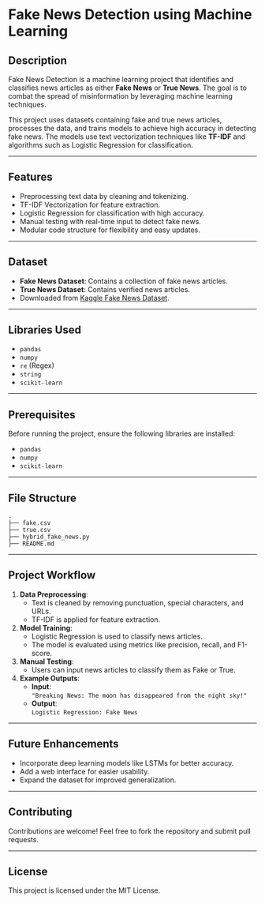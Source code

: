 # Fake News Detection using Machine Learning

## Description
Fake News Detection is a machine learning project that identifies and classifies news articles as either **Fake News** or **True News**. The goal is to combat the spread of misinformation by leveraging machine learning techniques.

This project uses datasets containing fake and true news articles, processes the data, and trains models to achieve high accuracy in detecting fake news. The models use text vectorization techniques like **TF-IDF** and algorithms such as Logistic Regression for classification.

---

## Features
- Preprocessing text data by cleaning and tokenizing.
- TF-IDF Vectorization for feature extraction.
- Logistic Regression for classification with high accuracy.
- Manual testing with real-time input to detect fake news.
- Modular code structure for flexibility and easy updates.

---

## Dataset
- **Fake News Dataset**: Contains a collection of fake news articles.
- **True News Dataset**: Contains verified news articles.
- Downloaded from [Kaggle Fake News Dataset](https://www.kaggle.com/clmentbisaillon/fake-and-real-news-dataset).

---

## Libraries Used
- `pandas`
- `numpy`
- `re` (Regex)
- `string`
- `scikit-learn`

---

## Prerequisites
Before running the project, ensure the following libraries are installed:
- `pandas`
- `numpy`
- `scikit-learn`

---

## File Structure
```
.
├── fake.csv
├── true.csv
├── hybrid_fake_news.py
├── README.md
```

---

## Project Workflow
1. **Data Preprocessing**:
   - Text is cleaned by removing punctuation, special characters, and URLs.
   - TF-IDF is applied for feature extraction.
2. **Model Training**:
   - Logistic Regression is used to classify news articles.
   - The model is evaluated using metrics like precision, recall, and F1-score.
3. **Manual Testing**:
   - Users can input news articles to classify them as Fake or True.
4. **Example Outputs**:
   - **Input**:  
     `"Breaking News: The moon has disappeared from the night sky!"`  
   - **Output**:  
     `Logistic Regression: Fake News`

---

## Future Enhancements
- Incorporate deep learning models like LSTMs for better accuracy.
- Add a web interface for easier usability.
- Expand the dataset for improved generalization.

---

## Contributing
Contributions are welcome! Feel free to fork the repository and submit pull requests.

---

## License
This project is licensed under the MIT License.
```

